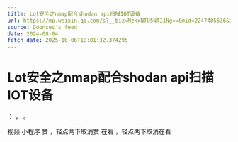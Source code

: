 ```yaml
---
title: Lot安全之nmap配合shodan api扫描IOT设备
url: https://mp.weixin.qq.com/s?__biz=MzkxNTU5NTI1Ng==&mid=2247485536&idx=1&sn=ec0c3a44d1aac926c5d8a27122bd916b
source: Doonsec's feed
date: 2024-08-04
fetch_date: 2025-10-06T18:01:32.374295
---
```


# Lot安全之nmap配合shodan api扫描IOT设备

：
，
。

视频
小程序
赞
，轻点两下取消赞
在看
，轻点两下取消在看